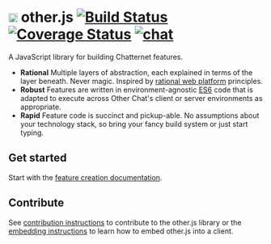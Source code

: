 # <img src="https://other.chat/images/favicon.png" height="18" width="18" /> other.js [![Build Status](https://travis-ci.com/other-xyz/other.js.svg?token=96rqAKq1wuu7waxjVyTg&branch=master)](https://travis-ci.com/other-xyz/other.js) [![Coverage Status](https://coveralls.io/repos/github/other-xyz/other.js/badge.svg?t=lVKytd)](https://coveralls.io/github/other-xyz/other.js?branch=master) [![chat](https://img.shields.io/badge/chat-%23otherjs-919cff.svg)](https://other.chat/otherjs/JL555P)

A JavaScript library for building Chatternet features.

* **Rational** Multiple layers of abstraction, each explained in terms of the layer beneath. Never magic. Inspired by [rational web platform](https://docs.google.com/document/d/1ZkV1PpPsJJgdSZOA10Jh0VrThR6D_Q0XWv_2B9-0gGE/edit) principles.
* **Robust** Features are written in environment-agnostic [ES6](http://es6-features.org/) code that is adapted to execute across Other Chat's client or server environments as appropriate.
* **Rapid** Feature code is succinct and pickup-able. No assumptions about your technology stack, so bring your fancy build system or just start typing.

## Get started

Start with the [feature creation documentation](https://apps.other.chat/docs/index.html).

## Contribute

See [contribution instructions](CONTRIBUTING.md) to contribute to the other.js library or the [embedding instructions](EMBEDDING.md) to learn how to embed other.js into a client.
